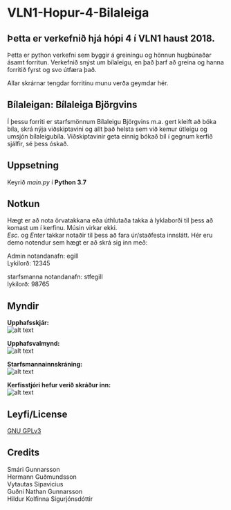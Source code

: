 # VLN1-Hopur-4-Bilaleiga

## Þetta er verkefnið hjá hópi 4 í VLN1 haust 2018.
Þetta er python verkefni sem byggir á greiningu og hönnun hugbúnaðar ásamt forritun. Verkefnið snýst um bílaleigu, en það þarf að greina og hanna forritið fyrst og svo útfæra það.

Allar skrárnar tengdar forritinu munu verða geymdar hér.

## Bílaleigan: Bílaleiga Björgvins
Í þessu forriti er starfsmönnum Bílaleigu Björgvins m.a. gert kleift að bóka bíla, skrá nýja viðskiptavini og allt það helsta sem við kemur útleigu og umsjón bílaleigubíla. Viðskiptavinir geta einnig bókað bíl í gegnum kerfið sjálfir, sé þess óskað.

## Uppsetning
Keyrið *main.py* í **Python 3.7**

## Notkun
Hægt er að nota örvatakkana eða úthlutaða takka á lyklaborði til þess að komast um í kerfinu. Músin virkar ekki.\
*Esc.* og *Enter* takkar notaðir til þess að fara úr/staðfesta innslátt.
Hér eru demo notendur sem hægt er að skrá sig inn með:

Admin notandanafn: egill  
Lykilorð: 12345

starfsmanna notandanafn: stfegill  
lykilorð: 98765

## Myndir

**Upphafsskjár:**\
![alt text](https://i.imgur.com/PodgMuY.png "Upphafsskjár")

**Upphafsvalmynd:**\
![alt text](https://i.imgur.com/mVmpJfP.png "Upphafsvalmynd")

**Starfsmannainnskráning:**\
![alt text](https://i.imgur.com/tTJfBah.png "Starfsmannainnskráning")

**Kerfisstjóri hefur verið skráður inn:**\
![alt text](https://i.imgur.com/qjdFNuj.png "Kerfisstjóri")


## Leyfi/License
[GNU GPLv3](https://choosealicense.com/licenses/gpl-3.0/)

## Credits
Smári Gunnarsson  
Hermann Guðmundsson  
Vytautas Sipavicius  
Guðni Nathan Gunnarsson  
Hildur Kolfinna Sigurjónsdóttir
